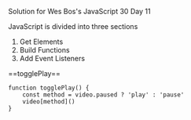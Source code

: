 Solution for Wes Bos's JavaScript 30 Day 11

JavaScript is divided into three sections
1. Get Elements
2. Build Functions
3. Add Event Listeners


==togglePlay==
```
function togglePlay() {
    const method = video.paused ? 'play' : 'pause'
    video[method]()
}
```